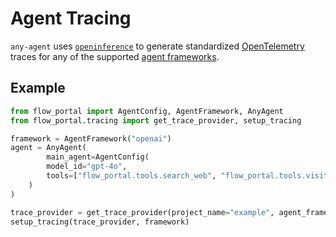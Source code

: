 # Agent Tracing

`any-agent` uses [`openinference`](https://github.com/Arize-ai/openinference) to generate
standardized [OpenTelemetry](https://opentelemetry.io/) traces for any of the supported [agent frameworks](./frameworks.md).

## Example

```py
from flow_portal import AgentConfig, AgentFramework, AnyAgent
from flow_portal.tracing import get_trace_provider, setup_tracing

framework = AgentFramework("openai")
agent = AnyAgent(
        main_agent=AgentConfig(
        model_id="gpt-4o",
        tools=["flow_portal.tools.search_web", "flow_portal.tools.visit_webpage"]
    )
)

trace_provider = get_trace_provider(project_name="example", agent_framework=framework)
setup_tracing(trace_provider, framework)
```
